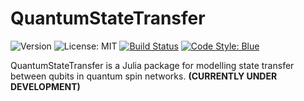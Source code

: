 # QuantumStateTransfer

![Version](https://img.shields.io/badge/version-v0.1.0--DEV-slateblue)
![License: MIT](https://img.shields.io/badge/License-MIT-darkorchid)
[![Build Status](https://github.com/Luis-Varona/QuantumStateTransfer.jl/actions/workflows/CI.yml/badge.svg?branch=main)](https://github.com/Luis-Varona/QuantumStateTransfer.jl/actions/workflows/CI.yml?query=branch%3Amain)
[![Code Style: Blue](https://img.shields.io/badge/code%20style-blue-4495d1.svg)](https://github.com/JuliaDiff/BlueStyle)

QuantumStateTransfer is a Julia package for modelling state transfer between
qubits in quantum spin networks. **(CURRENTLY UNDER DEVELOPMENT)**
